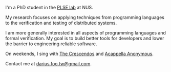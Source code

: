 
I'm a PhD student in the [PLSE lab](https://nus-plse.github.io/) at NUS.

My research focuses on applying techniques from programming languages to the verification and testing of distributed systems.

I am more generally interested in all aspects of programming languages and formal verification. My goal is to build better tools for developers and lower the barrier to engineering reliable software.

<!-- making reasoning tractable -->

<!-- I previously dabbled in static analysis and logic/answer set programming. -->

<!--
Separately, [game development](/other#games).
https://gohugo.io/content-management/cross-references/

Create art using computers
I am also interested in exploring how computers can support and enhance creative work. Producing programs, music, art, narratives. Both for casual creators and experts.

Creative endeavour. New tools

Satisfying music theory
3d buildings, trees with holes, spaceships and shape grammars
Asp narrative generation

-->

On weekends, I sing with [The Crescendos](https://www.instagram.com/the_crescendos/) and [Acappella Anonymous](https://www.instagram.com/acappellaanonymous/).

Contact me at darius.foo.tw@gmail.com.

<!-- {{< social >}} -->
